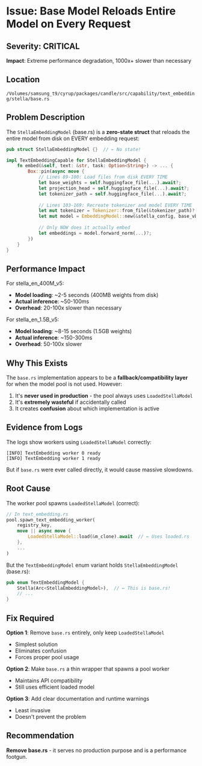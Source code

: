 # Issue: Base Model Reloads Entire Model on Every Request

## Severity: CRITICAL
**Impact**: Extreme performance degradation, 1000x+ slower than necessary

## Location
`/Volumes/samsung_t9/cyrup/packages/candle/src/capability/text_embedding/stella/base.rs`

## Problem Description

The `StellaEmbeddingModel` (base.rs) is a **zero-state struct** that reloads the entire model from disk on EVERY embedding request:

```rust
pub struct StellaEmbeddingModel {}  // ← No state!

impl TextEmbeddingCapable for StellaEmbeddingModel {
    fn embed(&self, text: &str, task: Option<String>) -> ... {
        Box::pin(async move {
            // Lines 89-100: Load files from disk EVERY TIME
            let base_weights = self.huggingface_file(...).await?;
            let projection_head = self.huggingface_file(...).await?;
            let tokenizer_path = self.huggingface_file(...).await?;
            
            // Lines 103-169: Recreate tokenizer and model EVERY TIME
            let mut tokenizer = Tokenizer::from_file(&tokenizer_path)?;
            let mut model = EmbeddingModel::new(&stella_config, base_vb, embed_vb)?;
            
            // Only NOW does it actually embed
            let embeddings = model.forward_norm(...)?;
        })
    }
}
```

## Performance Impact

For stella_en_400M_v5:
- **Model loading**: ~2-5 seconds (400MB weights from disk)
- **Actual inference**: ~50-100ms
- **Overhead**: 20-100x slower than necessary

For stella_en_1.5B_v5:
- **Model loading**: ~8-15 seconds (1.5GB weights)
- **Actual inference**: ~150-300ms
- **Overhead**: 50-100x slower

## Why This Exists

The `base.rs` implementation appears to be a **fallback/compatibility layer** for when the model pool is not used. However:

1. It's **never used in production** - the pool always uses `LoadedStellaModel`
2. It's **extremely wasteful** if accidentally called
3. It creates **confusion** about which implementation is active

## Evidence from Logs

The logs show workers using `LoadedStellaModel` correctly:
```
[INFO] TextEmbedding worker 0 ready
[INFO] TextEmbedding worker 1 ready
```

But if `base.rs` were ever called directly, it would cause massive slowdowns.

## Root Cause

The worker pool spawns `LoadedStellaModel` (correct):
```rust
// In text_embedding.rs
pool.spawn_text_embedding_worker(
    registry_key,
    move || async move {
        LoadedStellaModel::load(&m_clone).await  // ← Uses loaded.rs
    },
    ...
)
```

But the `TextEmbeddingModel` enum variant holds `StellaEmbeddingModel` (base.rs):
```rust
pub enum TextEmbeddingModel {
    Stella(Arc<StellaEmbeddingModel>),  // ← This is base.rs!
    // ...
}
```

## Fix Required

**Option 1**: Remove `base.rs` entirely, only keep `LoadedStellaModel`
- Simplest solution
- Eliminates confusion
- Forces proper pool usage

**Option 2**: Make `base.rs` a thin wrapper that spawns a pool worker
- Maintains API compatibility
- Still uses efficient loaded model

**Option 3**: Add clear documentation and runtime warnings
- Least invasive
- Doesn't prevent the problem

## Recommendation

**Remove base.rs** - it serves no production purpose and is a performance footgun.
